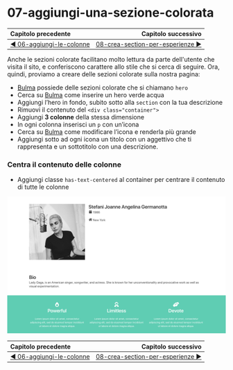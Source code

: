 # 07-aggiungi-una-sezione-colorata

| Capitolo precedente  | Capitolo successivo     |
| :--------------- | ---------------: |
| [◀︎ 06-aggiungi-le-colonne](../06-aggiungi-le-colonne)| [08-crea-section-per-esperienze ▶︎](../08-crea-section-per-esperienze) |

Anche le sezioni colorate facilitano molto lettura da parte dell'utente che visita il sito, e conferiscono carattere allo stile che si cerca di seguire.
Ora, quindi, proviamo a creare delle sezioni colorate sulla nostra pagina:

- [Bulma](https://bulma.io/documentation/) possiede delle sezioni colorate che si chiamano `hero`
- Cerca su [Bulma](https://bulma.io/documentation/) come inserire un hero verde acqua
- Aggiungi l’hero in fondo, subito sotto alla `section` con la tua descrizione
- Rimuovi il contenuto del `<div class="container">`
- Aggiungi **3 colonne** della stessa dimensione
- In ogni colonna inserisci un `p` con un’icona
- Cerca su [Bulma](https://bulma.io/documentation/)  come modificare l’icona e renderla più grande
- Aggiungi sotto ad ogni icona un titolo con un aggettivo che ti rappresenta e un sottotitolo con una descrizione.

### Centra il contenuto delle colonne

- Aggiungi classe `has-text-centered` al container per centrare il contenuto di tutte le colonne

<kbd>![07-image.png](../assets/Lessons/07-image.png)</kbd>

| Capitolo precedente  | Capitolo successivo     |
| :--------------- | ---------------: |
| [◀︎ 06-aggiungi-le-colonne](../06-aggiungi-le-colonne)| [08-crea-section-per-esperienze ▶︎](../08-crea-section-per-esperienze) |
